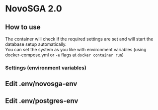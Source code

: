 # NovoSGA 2.0

## How to use

The container will check if the required settings are set and will start the database setup automatically.  
You can set the system as you like with environment variables (using docker-compose.yml or `-e` flags at `docker container run`)

### Settings (environment variables)

## Edit .env/novosga-env

## Edit .env/postgres-env
